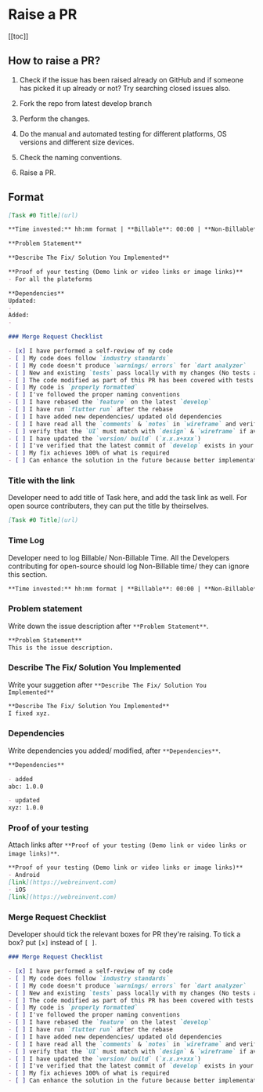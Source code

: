 # Raise a PR

[[toc]]

## How to raise a PR?

1. Check if the issue has been raised already on GitHub and if someone has picked it up already or not? Try searching closed issues also.

2. Fork the repo from latest develop branch

3. Perform the changes.

4. Do the manual and automated testing for different platforms, OS versions and different size devices.

5. Check the naming conventions.

6. Raise a PR.

## Format
```markdown
[Task #0 Title](url)

**Time invested:** hh:mm format | **Billable**: 00:00 | **Non-Billable**: 00:00

**Problem Statement**

**Describe The Fix/ Solution You Implemented**

**Proof of your testing (Demo link or video links or image links)**
- For all the plateforms

**Dependencies**
Updated:
- 
Added:
- 

### Merge Request Checklist

- [x] I have performed a self-review of my code
- [ ] My code does follow `industry standards`
- [ ] My code doesn't produce `warnings/ errors` for `dart analyzer`
- [ ] New and existing `tests` pass locally with my changes (No tests are there as of now)
- [ ] The code modified as part of this PR has been covered with tests
- [ ] My code is `properly formatted`
- [ ] I've followed the proper naming conventions
- [ ] I have rebased the `feature` on the latest `develop`
- [ ] I have run `flutter run` after the rebase
- [ ] I have added new dependencies/ updated old dependencies
- [ ] I have read all the `comments` & `notes` in `wireframe` and verified that I did take care of that
- [ ] verify that the `UI` must match with `design` & `wireframe` if available
- [ ] I have updated the `version/ build` (`x.x.x+xxx`)
- [ ] I've verified that the latest commit of `develop` exists in your `feature` branch after rebase.
- [ ] My fix achieves 100% of what is required
- [ ] Can enhance the solution in the future because better implementation could be made
```

### Title with the link

Developer need to add title of Task here, and add the task link as well. For open source contributers, they can put the title by theirselves.

```markdown
[Task #0 Title](url)
```

### Time Log

Developer need to log Billable/ Non-Billable Time. All the Developers contributing for open-source should log Non-Billable time/ they can ignore this section.

```markdown
**Time invested:** hh:mm format | **Billable**: 00:00 | **Non-Billable**: 00:00
```

### Problem statement
Write down the issue description after `**Problem Statement**`.

```markdown
**Problem Statement**
This is the issue description.
```

### Describe The Fix/ Solution You Implemented
Write your suggetion after `**Describe The Fix/ Solution You Implemented**`

```markdown
**Describe The Fix/ Solution You Implemented**
I fixed xyz.
```

### Dependencies
Write dependencies you added/ modified, after `**Dependencies**`.

```markdown
**Dependencies**

- added
abc: 1.0.0

- updated
xyz: 1.0.0
```

### Proof of your testing
Attach links after `**Proof of your testing (Demo link or video links or image links)**`.

```markdown
**Proof of your testing (Demo link or video links or image links)**
- Android
[link](https://webreinvent.com)
- iOS
[link](https://webreinvent.com)
```

### Merge Request Checklist

Developer should tick the relevant boxes for PR they're raising. To tick a box? put `[x]` instead of `[ ]`.

```markdown
### Merge Request Checklist

- [x] I have performed a self-review of my code
- [ ] My code does follow `industry standards`
- [ ] My code doesn't produce `warnings/ errors` for `dart analyzer`
- [ ] New and existing `tests` pass locally with my changes (No tests are there as of now)
- [ ] The code modified as part of this PR has been covered with tests
- [ ] My code is `properly formatted`
- [ ] I've followed the proper naming conventions
- [ ] I have rebased the `feature` on the latest `develop`
- [ ] I have run `flutter run` after the rebase
- [ ] I have added new dependencies/ updated old dependencies
- [ ] I have read all the `comments` & `notes` in `wireframe` and verified that I did take care of that
- [ ] verify that the `UI` must match with `design` & `wireframe` if available
- [ ] I have updated the `version/ build` (`x.x.x+xxx`)
- [ ] I've verified that the latest commit of `develop` exists in your `feature` branch after rebase.
- [ ] My fix achieves 100% of what is required
- [ ] Can enhance the solution in the future because better implementation could be made
```
